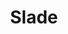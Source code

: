 ---
title: "Slade"
summary: "Slade are an English rock band from Wolverhampton, renamed in 1969 from . The original lineup consisted of , , , . Ambrose Slade January 1969 - December 1969 Don Powell - Drums Dave Hill - Guitar / Vocals Jim Lea - Bass Guitar / Violin Noddy Holder - Lead Vocals / Guitar Slade December 1969 - 1992 Don Powell - Drums Dave Hill - Lead Guitar / Vocals Jim Lea - Bass Guitar / Violin / Keyboards / Flute / Vocals Noddy Holder - Lead Vocals / Guitar Slade II December 1992 - Mid 1994 Don Powell – Drums Dave Hill - Guitar / Vocals Steve Whalley - Guitar and Lead vocals Craig Fenney - Bass Guitar / Vocals Steve Makin - Guitar / Vocals was a English guitarist. Slade II Mid 1994 - December 1996 Don Powell – Drums Dave Hill - Guitar / Vocals Steve Whalley - Guitar and Lead Vocals Trevor Holliday - Bass Guitar / Vocals Steve Makin - Guitar / Vocals was a English guitarist. Slade II December 1996 - September 2000 Don Powell – Drums Dave Hill - Guitar / Vocals Steve Whalley - Guitar and Lead Vocals Trevor Holliday - Bass Guitar / Vocals Slade II and renamed Slade Oct 2000 - Early 2003 Don Powell – Drums Dave Hill - Guitar Steve Whalley - Guitar and Lead Vocals Dave Glover - Bass Guitar Slade February 2003 - 30 June 2005 Don Powell – Drums Dave Hill - Guitar / Vocals Steve Whalley - Guitar and Lead Vocals John Berry - Bass Guitar / Vocals Slade 2005–2019 Don Powell – Drums Dave Hill - Guitar / Vocals Mal McNulty - Guitar and Lead Vocals John Berry - Bass Guitar Slade 2019–2020 Don Powell - Drums Dave Hill - Guitar, Vocals Russell Keefe - Vocals, Keyboards John Berry - Vocals, Bass, Violin Slade 2020– Dave Hill - Guitar, Vocals Russell Keefe - Vocals, Keyboards John Berry - Vocals, Bass, Violin Alex Bines - Drums Slade rose to prominence during the glam rock era of the early 1970s. With seventeen consecutive Top 20 hits and six number ones, the British Hit Singles & Albums names them as the most successful British group of the 1970s. They were the first act to have three singles enter at #1, and all six of the Wolverhampton band's chart-toppers were penned by Noddy Holder and Jim Lea. Total UK sales stand at 6,520,171, and their best selling single, \"Merry Xmas Everybody\", has sold in excess of one million copies. The Illustrated Encyclopedia of Music has also made mention of Holder's powerful vocals and guitarist Dave Hill's equally arresting dress sense along with the deliberate misspelling of their song titles for which they became well known. The group started off as , as which they recorded two singles and built up a reputation on the nationwide touring circuit. They were reluctantly renamed to satisfy the terms of their new record deal with . They released one commercially unsuccessful LP under the Ambrose Slade name, before coming under the management of who shortened the name to Slade. While Slade's attempts at cracking the United States market were largely unsuccessful, they left their mark on several US bands who cite Slade as an influence. bassist admitted that his band's early songwriting ethos and stage performance style was influenced by Slade. In his book, Kiss and Make-Up, Simmons wrote on page 85, \"the one we kept returning to was Slade,\" and \"we liked the way they connected with the crowd, and the way they wrote anthems... we wanted that same energy, that same irresistible simplicity. but we wanted it American-style\". of said on their From Tokyo to You DVD that his band went to see Slade perform, and that they used \"every cheap trick in the book\", thus inadvertently coining his group's name. Cheap Trick covered the song \"When the Lights are Out\" on their 2009 release, The Latest. had US hits with their covers of \"Cum On Feel the Noize\" and \"Mama Weer All Crazee Now\". The origins of Slade's influence on Quiet Riot dated back to the early 1970s, when photographed Slade during their first Los Angeles appearances at the Whisky a Go Go. After Lea and Holder left the band, the remaining members performed for some time as before returning to the original name."
image: "slade.jpg"
---